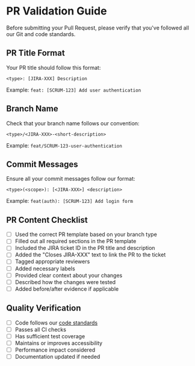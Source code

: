 # PR Validation Guide

Before submitting your Pull Request, please verify that you've followed all our Git and code standards.

## PR Title Format
Your PR title should follow this format:
```
<type>: [JIRA-XXX] Description
```
Example: `feat: [SCRUM-123] Add user authentication`

## Branch Name
Check that your branch name follows our convention:
```
<type>/<JIRA-XXX>-<short-description>
```
Example: `feat/SCRUM-123-user-authentication`

## Commit Messages
Ensure all your commit messages follow our format:
```
<type>(<scope>): [<JIRA-XXX>] <description>
```
Example: `feat(auth): [SCRUM-123] Add login form`

## PR Content Checklist

- [ ] Used the correct PR template based on your branch type
- [ ] Filled out all required sections in the PR template
- [ ] Included the JIRA ticket ID in the PR title and description
- [ ] Added the "Closes JIRA-XXX" text to link the PR to the ticket
- [ ] Tagged appropriate reviewers
- [ ] Added necessary labels
- [ ] Provided clear context about your changes
- [ ] Described how the changes were tested
- [ ] Added before/after evidence if applicable

## Quality Verification

- [ ] Code follows our [code standards](./code-standards.mode.prompt.md)
- [ ] Passes all CI checks
- [ ] Has sufficient test coverage
- [ ] Maintains or improves accessibility
- [ ] Performance impact considered
- [ ] Documentation updated if needed
